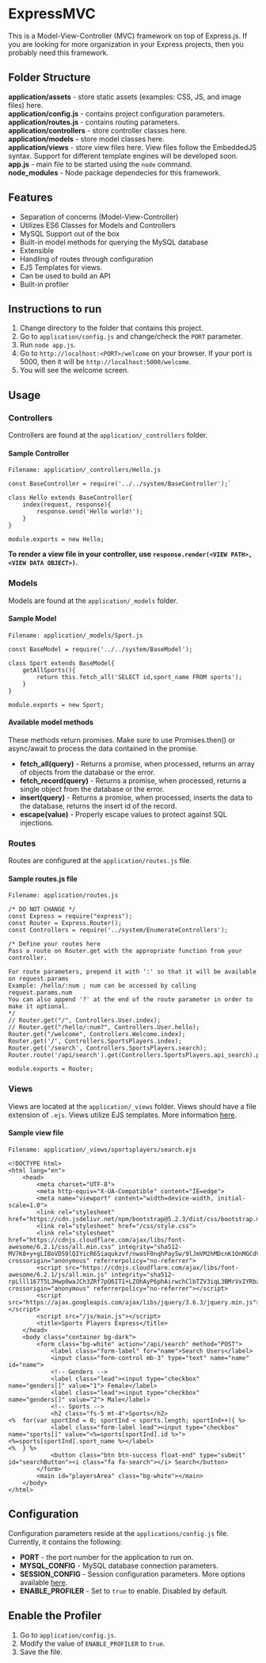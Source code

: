 # ExpressMVC

This is a Model-View-Controller (MVC) framework on top of Express.js. If you are looking for more organization in your Express projects, then you probably need this framework.

## Folder Structure
**application/assets** - store static assets (examples: CSS, JS, and image files) here.  
**application/config.js** - contains project configuration parameters. 
**application/routes.js** - contains routing parameters.
**application/controllers** - store controller classes here.  
**application/models** - store model classes here.  
**application/views** - store view files here. View files follow the EmbeddedJS syntax. Support for different template engines will be developed soon.  
**app.js** - main file to be started using the `node` command.  
**node_modules** - Node package dependecies for this framework.

## Features
- Separation of concerns (Model-View-Controller)
- Utilizes ES6 Classes for Models and Controllers
- MySQL Support out of the box
- Built-in model methods for querying the MySQL database
- Extensible
- Handling of routes through configuration
- EJS Templates for views.
- Can be used to build an API
- Built-in profiler

## Instructions to run
1. Change directory to the folder that contains this project.
2. Go to `application/config.js` and change/check the `PORT` parameter.
3. Run `node app.js`.
4. Go to `http://localhost:<PORT>/welcome` on your browser. If your port is 5000, then it will be `http://localhost:5000/welcome`.
5. You will see the welcome screen.

## Usage
### Controllers
Controllers are found at the `application/_controllers` folder.
#### Sample Controller
```
Filename: application/_controllers/Hello.js

const BaseController = require('../../system/BaseController');`

class Hello extends BaseController{
    index(request, response){
        response.send('Hello world!');
    }
}

module.exports = new Hello;
```
**To render a view file in your controller, use `response.render(<VIEW PATH>, <VIEW DATA OBJECT>)`.**

### Models
Models are found at the `application/_models` folder.
#### Sample Model
```
Filename: application/_models/Sport.js

const BaseModel = require('../../system/BaseModel');

class Sport extends BaseModel{
    getAllSports(){
        return this.fetch_all('SELECT id,sport_name FROM sports');
    }
}

module.exports = new Sport;
```
#### Available model methods
These methods return promises. Make sure to use Promises.then() or async/await to process the data contained in the promise.
- **fetch_all(query)** - Returns a promise, when processed, returns an array of objects from the database or the error.
- **fetch_record(query)** - Returns a promise, when processed, returns a single object from the database or the error.
- **insert(query)** -  Returns a promise, when processed, inserts the data to the database, returns the insert id of the record.
- **escape(value)** - Properly escape values to protect against SQL injections.

### Routes
Routes are configured at the `application/routes.js` file.
#### Sample routes.js file
```
Filename: application/routes.js

/* DO NOT CHANGE */
const Express = require("express");
const Router = Express.Router();
const Controllers = require('../system/EnumerateControllers');

/* Define your routes here
Pass a route on Router.get with the appropriate function from your controller.

For route parameters, prepend it with ':' so that it will be available on request.params
Example: /hello/:num ; num can be accessed by calling request.params.num
You can also append '?' at the end of the route parameter in order to make it optional.
*/
// Router.get("/", Controllers.User.index);
// Router.get("/hello/:num?", Controllers.User.hello);
Router.get("/welcome", Controllers.Welcome.index);
Router.get('/', Controllers.SportsPlayers.index);
Router.get('/search', Controllers.SportsPlayers.search);
Router.route('/api/search').get(Controllers.SportsPlayers.api_search).post(Controllers.SportsPlayers.api_search);

module.exports = Router;
```

### Views
Views are located at the `application/_views` folder. Views should have a file extension of `.ejs`.
Views utilize EJS templates. More information [here](https://ejs.co/#docs).
#### Sample view file
```
Filename: application/_views/sportsplayers/search.ejs

<!DOCTYPE html>
<html lang="en">
    <head>
        <meta charset="UTF-8">
        <meta http-equiv="X-UA-Compatible" content="IE=edge">
        <meta name="viewport" content="width=device-width, initial-scale=1.0">
        <link rel="stylesheet" href="https://cdn.jsdelivr.net/npm/bootstrap@5.2.3/dist/css/bootstrap.min.css">
        <link rel="stylesheet" href="/css/style.css">
        <link rel="stylesheet" href="https://cdnjs.cloudflare.com/ajax/libs/font-awesome/6.2.1/css/all.min.css" integrity="sha512-MV7K8+y+gLIBoVD59lQIYicR65iaqukzvf/nwasF0nqhPay5w/9lJmVM2hMDcnK1OnMGCdVK+iQrJ7lzPJQd1w==" crossorigin="anonymous" referrerpolicy="no-referrer">
        <script src="https://cdnjs.cloudflare.com/ajax/libs/font-awesome/6.2.1/js/all.min.js" integrity="sha512-rpLlll167T5LJHwp0waJCh3ZRf7pO6IT1+LZOhAyP6phAirwchClbTZV3iqL3BMrVxIYRbzGTpli4rfxsCK6Vw==" crossorigin="anonymous" referrerpolicy="no-referrer"></script>
        <script src="https://ajax.googleapis.com/ajax/libs/jquery/3.6.3/jquery.min.js"></script>
        <script src="/js/main.js"></script>
        <title>Sports Players Express</title>
    </head>
    <body class="container bg-dark">
        <form class="bg-white" action="/api/search" method="POST">
            <label class="form-label" for="name">Search Users</label>
            <input class="form-control mb-3" type="text" name="name" id="name">
            <!-- Genders -->
            <label class="lead"><input type="checkbox" name="genders[]" value="1"> Female</label>
            <label class="lead"><input type="checkbox" name="genders[]" value="2"> Male</label>
            <!-- Sports -->
            <h2 class="fs-5 mt-4">Sports</h2>
<%  for(var sportInd = 0; sportInd < sports.length; sportInd++){ %>
            <label class="form-label lead"><input type="checkbox" name="sports[]" value="<%=sports[sportInd].id %>"> <%=sports[sportInd].sport_name %></label>
<%  } %>
			<button class="btn btn-success float-end" type="submit" id="searchButton"><i class="fa fa-search"></i> Search</button>
        </form>
		<main id="playersArea" class="bg-white"></main>
    </body>
</html>
```

## Configuration
Configuration parameters reside at the `applications/config.js` file.
Currently, it contains the following:
- **PORT** - the port number for the application to run on.
- **MYSQL_CONFIG** - MySQL database connection parameters.
- **SESSION_CONFIG** - Session configuration parameters. More options available [here](https://expressjs.com/en/resources/middleware/session.html).
- **ENABLE_PROFILER** - Set to `true` to enable. Disabled by default.

## Enable the Profiler
1. Go to `application/config.js`.
2. Modify the value of `ENABLE_PROFILER` to `true`.
3. Save the file.